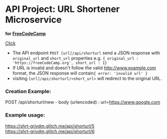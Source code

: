 # API Project: URL Shortener Microservice

__for [FreeCodeCamp](https://www.freecodecamp.org/learn/back-end-development-and-apis/back-end-development-and-apis-projects/url-shortener-microservice)__

[Click](https://shrt-grivdm.glitch.me/)

+ The API endpoint ```POST [url]/api/shorturl``` send a JSON response with ```original_url``` and ```short_url``` properties  e.g. ```{ original_url : 'https://freeCodeCamp.org', short_url : 1}```
+ If URL is invalid and doesn't follow the valid http://www.example.com format, the JSON response will contain```{ error: 'invalid url' }```
+ visiting ```[url]/api/shorturl/<short_url>``` will redirect to the original URL. 


### Creation Example:
POST /api/shorturl/new - body (urlencoded) : url=https://www.google.com

 ### Example usage:
https://shrt-grivdm.glitch.me/api/shorturl/5  
https://shrt-grivdm.glitch.me/api/shorturl/6
